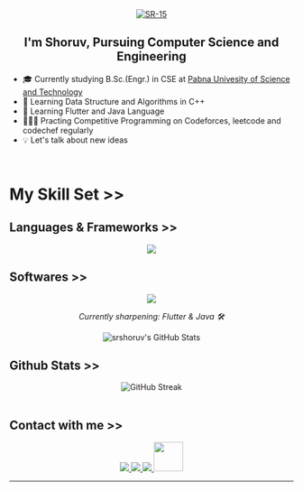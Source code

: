 <div align="center">
<a href="https://ibb.co.com/2YWz9ct7"><img src="https://i.ibb.co.com/TqYQfP8B/SR-15.jpg" alt="SR-15" border="0"></a>
</div>  
  

## <div align="center">I'm Shoruv, Pursuing Computer Science and Engineering</div>  
  

- 🎓 Currently studying B.Sc.(Engr.) in CSE at [Pabna Univesity of Science and Technology](https://www.pust.ac.bd/)  
- 🌱 Learning Data Structure and Algorithms in C++
- 💎 Learning Flutter and Java Language
- 👨🏻‍💻 Practing Competitive Programming on Codeforces, leetcode and codechef regularly
- 💡 Let's talk about new ideas  
  

<br/>  

# My Skill Set >>

## Languages & Frameworks >>
<p align="center">
  <img src="https://skillicons.dev/icons?i=c,cpp,py,java,dart,flutter,html,css,js" />
</p>

## Softwares >>
<p align="center">
  <img src="https://skillicons.dev/icons?i=git,github,sublime,notion,vscode,clion,pycharm,idea,latex" />
</p>

<p align="center">
  <em>Currently sharpening: Flutter & Java 🛠️</em>
</p>

<div align="center">
  
<img src="https://github-readme-stats.vercel.app/api/top-langs/?username=srshoruv&theme=dark&show_icons=false&hide_border=false&layout=compact" alt="srshoruv's GitHub Stats" />
</div>

## Github Stats >> 
<div align="center"> 
<img src="https://github-readme-streak-stats.herokuapp.com/?user=srshoruv&theme=dark" alt="GitHub Streak" />

</div>
<br/>

## Contact with me >>
<div align="center">
<a href="https://linkedin.com/in/srshoruv" target="_blank">
<img src="https://skillicons.dev/icons?i=linkedin" />
</a>
<a href="https://github.com/srshoruv" target="_blank">
<img src="https://skillicons.dev/icons?i=github" />
</a>
<a href="https://twitter.com/srshoruv7" target="_blank">
<img src="https://skillicons.dev/icons?i=discord" />
</a>
<a href="https://twitter.com/srshoruv7" target="_blank">
<img src="https://iconic-api.onrender.com/dark/codeforces" width="52px" />
</a>

</div> 


----
